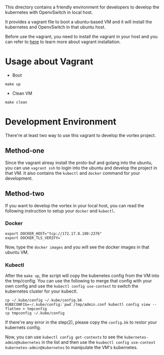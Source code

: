 This directory contains a friendly environment for developers to develop the kubernetes with OpenvSwitch in
local host.

It provides a vagrant file to boot a ubuntu-based VM and it will install the kubernetes and OpenvSwitch in that ubuntu host.

Before use the vagrant, you need to install the vagrant in your host and you can refer to [here](https://www.vagrantup.com/docs/installation/) to learn more about vagrant installation.

Usage about Vagrant
===================
- Boot
```
make up
```

- Clean VM
```
make clean
```

Development Environment
=======================
There're at least two way to use this vagrant to develop the vortex project.
## Method-one
Since the vagrant alreay install the proto-buf and golang into the ubuntu, you can use
`vagrant ssh` to login into the ubuntu and develop the project in that VM.
It also contains the `kubectl` and `docker` command for your development.

## Method-two
If you want to develop the vortex in your local host, you can read the following instruction
to setup your `docker` and `kubectl`.

### Docker
```
export DOCKER_HOST="tcp://172.17.8.100:2376"
export DOCKER_TLS_VERIFY=`
```
Now, type the `docker images` and you will see the docker images in that ubuntu VM.

### Kubectl
After the `make up`, the script will copy the kubenetes config from the VM into the tmp/config.
You can use the following to merge that config with your own config and use the `kubectl config use-context`
to switch the kubernetes cluster for your kubectl.

```
cp ~/.kube/config ~/.kube/config.bk
KUBECONFIG=~/.kube/config:`pwd`/tmp/admin.conf kubectl config view --flatten > tmpconfig
cp tmpconfig ~/.kube/config
```
If there're any error in the step(2), please copy the `config.bk` to restor your kubernets config.

Now, you can use `kubectl config get-contexts` to see the `kubernetes-admin@kubernetes` in the list and then use the `kuubectl config use-context kubernetes-admin@kubernetes` to manipulate the VM's kubernetes.

